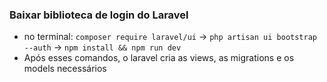 ### Baixar biblioteca de login do Laravel

- no terminal: `composer require laravel/ui` -> `php artisan ui bootstrap --auth` -> `npm install && npm run dev`
- Após esses comandos, o laravel cria as views, as migrations e os models necessários
